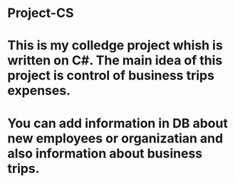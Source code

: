 # Project-CS

# This is my colledge project whish is written on C#. The main idea of this project is control of business trips expenses.
# You can add information in DB about new employees or organizatian and also information about business trips.

